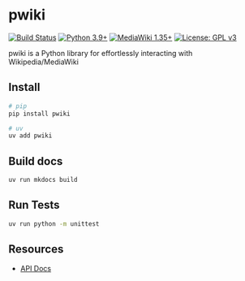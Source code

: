 # pwiki
[![Build Status](https://github.com/fastily/pwiki/workflows/build/badge.svg)](#)
[![Python 3.9+](https://upload.wikimedia.org/wikipedia/commons/4/4f/Blue_Python_3.9%2B_Shield_Badge.svg)](https://www.python.org)
[![MediaWiki 1.35+](https://upload.wikimedia.org/wikipedia/commons/b/b3/Blue_MediaWiki_1.35%2B_Shield_Badge.svg)](https://www.mediawiki.org/wiki/MediaWiki)
[![License: GPL v3](https://upload.wikimedia.org/wikipedia/commons/8/86/GPL_v3_Blue_Badge.svg)](https://www.gnu.org/licenses/gpl-3.0.en.html)

pwiki is a Python library for effortlessly interacting with Wikipedia/MediaWiki

## Install
```bash
# pip
pip install pwiki

# uv
uv add pwiki
```

## Build docs
```bash
uv run mkdocs build
```

## Run Tests
```bash
uv run python -m unittest
```

## Resources
* [API Docs](https://fastily.github.io/pwiki/)